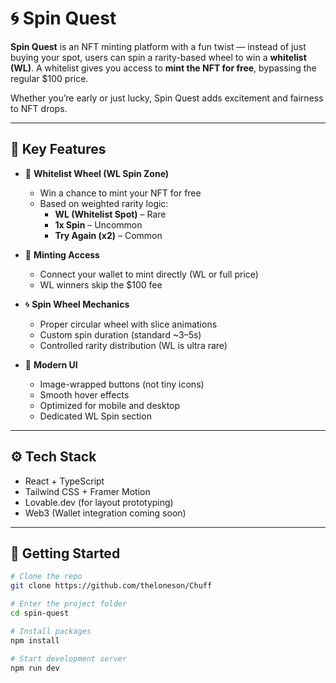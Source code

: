 # 🌀 Spin Quest

**Spin Quest** is an NFT minting platform with a fun twist — instead of just buying your spot, users can spin a rarity-based wheel to win a **whitelist (WL)**. A whitelist gives you access to **mint the NFT for free**, bypassing the regular $100 price.

Whether you’re early or just lucky, Spin Quest adds excitement and fairness to NFT drops.

---

## 🎯 Key Features

- 🧿 **Whitelist Wheel (WL Spin Zone)**
  - Win a chance to mint your NFT for free
  - Based on weighted rarity logic:
    - **WL (Whitelist Spot)** – Rare
    - **1x Spin** – Uncommon
    - **Try Again (x2)** – Common

- 🧾 **Minting Access**
  - Connect your wallet to mint directly (WL or full price)
  - WL winners skip the $100 fee

- 🌀 **Spin Wheel Mechanics**
  - Proper circular wheel with slice animations
  - Custom spin duration (standard ~3–5s)
  - Controlled rarity distribution (WL is ultra rare)

- 🎨 **Modern UI**
  - Image-wrapped buttons (not tiny icons)
  - Smooth hover effects
  - Optimized for mobile and desktop
  - Dedicated WL Spin section

---

## ⚙️ Tech Stack

- React + TypeScript
- Tailwind CSS + Framer Motion
- Lovable.dev (for layout prototyping)
- Web3 (Wallet integration coming soon)

---

## 🚀 Getting Started

```bash
# Clone the repo
git clone https://github.com/theloneson/Chuff

# Enter the project folder
cd spin-quest

# Install packages
npm install

# Start development server
npm run dev
